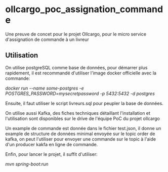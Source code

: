 # ollcargo_poc_assignation_commande

Une preuve de concet pour le projet Ollcargo, pour le micro service d'assignation de commande à un livreur
## Utilisation

On utilise postgreSQL comme base de données, pour démarrer plus rapidement, il est recommandé d'utiliser l'image docker officielle avec la commande:

*docker run --name some-postgres -e POSTGRES_PASSWORD=mysecretpassword -p 5432:5432 -d postgres*

Ensuite, il faut utiliser le script livreurs.sql pour peupler la base de données.

On utilise aussi Kafka, des fiches techniques détaillant l'installation et l'utilisation sont disponibles sur le drive de l'équipe PoC du projet ollcargo

Un example de commande est donnée dans le fichier test.json, il donne un example de structure de données minimal envoyée sur le topic order de kafka, on peut l'utiliser pour envoyer une commande sur le topic à l'aide d'un producer kakfa en ligne de commande. 

Enfin, pour lancer le projet, il suffit d'utiliser:

*mvn spring-boot:run*